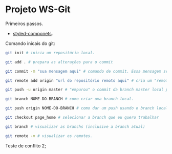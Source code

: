# Projeto WS-Git

Primeiros passos.

- [styled-componets](https://styled-components.com/).

Comando inicais do git:

```bash
git init # inicia um repositório local.

git add . # prepara as alterações para o commit

git commit -m "sua mensagem aqui" # comando de commit. Essa mensagem serve para dar uma pequena explicação do que foi o commit

git remote add origin "url do repositório remoto aqui" # cria um "remote" do seu repositório remoto. "origin" é o nome desse remote (esse nome vc escolhe).

git push -u origin master # "empurou" o commit da branch master local para a branch master remota (lembre-se do remote que criamos).

git branch NOME-DO-BRANCH # como criar uma branch local.

git push origin NOME-DO-BRANCH # como dar um push usando o branch local recém criado para o remoto.

git checkout page_home # selecionar a branch que eu quero trabalhar

git branch # visualizar as branchs (inclusive a branch atual)

git remote -v # visualizar os remotes.
```

Teste de conflito 2;
